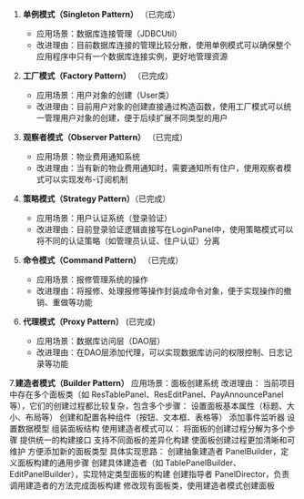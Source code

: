 

1. **单例模式（Singleton Pattern）** （已完成）
   - 应用场景：数据库连接管理（JDBCUtil）
   - 改进理由：目前数据库连接的管理比较分散，使用单例模式可以确保整个应用程序中只有一个数据库连接实例，更好地管理资源

2. **工厂模式（Factory Pattern）**  （已完成）
   - 应用场景：用户对象的创建（User类）
   - 改进理由：目前用户对象的创建直接通过构造函数，使用工厂模式可以统一管理用户对象的创建，便于后续扩展不同类型的用户

3. **观察者模式（Observer Pattern）** （已完成）
   - 应用场景：物业费用通知系统
   - 改进理由：当有新的物业费用通知时，需要通知所有住户，使用观察者模式可以实现发布-订阅机制

4. **策略模式（Strategy Pattern）**（已完成）
   - 应用场景：用户认证系统（登录验证）
   - 改进理由：目前登录验证逻辑直接写在LoginPanel中，使用策略模式可以将不同的认证策略（如管理员认证、住户认证）分离

5. **命令模式（Command Pattern）** （已完成）
   - 应用场景：报修管理系统的操作
   - 改进理由：将报修、处理报修等操作封装成命令对象，便于实现操作的撤销、重做等功能

6. **代理模式（Proxy Pattern）** (已完成)
   - 应用场景：数据库访问层（DAO层）
   - 改进理由：在DAO层添加代理，可以实现数据库访问的权限控制、日志记录等功能

7.**建造者模式（Builder Pattern）**
应用场景：面板创建系统
改进理由：
当前项目中存在多个面板类（如 ResTablePanel、ResEditPanel、PayAnnouncePanel 等），它们的创建过程都比较复杂，包含多个步骤：
设置面板基本属性（标题、大小、布局等）
创建和配置各种组件（按钮、文本框、表格等）
添加事件监听器
设置数据模型
组装面板结构
使用建造者模式可以：
将面板的创建过程分解为多个步骤
提供统一的构建接口
支持不同面板的差异化构建
使面板创建过程更加清晰和可维护
方便添加新的面板类型
具体实现思路：
创建抽象建造者 PanelBuilder，定义面板构建的通用步骤
创建具体建造者（如 TablePanelBuilder、EditPanelBuilder），实现特定类型面板的构建
创建指导者 PanelDirector，负责调用建造者的方法完成面板构建
修改现有面板类，使用建造者模式创建面板

